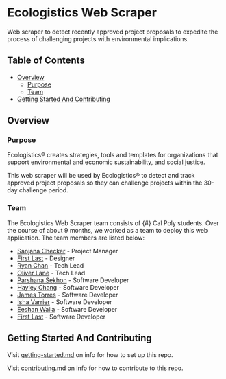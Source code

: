 # Ecologistics Web Scraper

Web scraper to detect recently approved project proposals to expedite the process of challenging projects with environmental implications.

## Table of Contents

- [Overview](#overview)
  - [Purpose](#purpose)
  - [Team](#team)
- [Getting Started And Contributing](#getting-started-and-contributing)

## Overview

### Purpose

Ecologistics® creates strategies, tools and templates for organizations that support environmental and economic sustainability, and social justice.

This web scraper will be used by Ecologistics® to detect and track approved project proposals so they can challenge projects within the 30-day challenge period.
### Team

The Ecologistics Web Scraper team consists of {#} Cal Poly students. Over the course of about 9 months, we worked as a team to deploy this web application. The team members are listed below:

- [Sanjana Checker](https://www.linkedin.com/) - Project Manager
- [First Last](https://www.linkedin.com/) - Designer
- [Ryan Chan](https://www.linkedin.com/in/ryan-chan7/) - Tech Lead
- [Oliver Lane](https://www.linkedin.com/in/oliver-lane-0919351bb/) - Tech Lead
- [Parshana Sekhon](https://www.linkedin.com/in/parshanasekhon/) - Software Developer
- [Hayley Chang](https://www.linkedin.com/in/hayley-chang/) - Software Developer
- [James Torres](www.linkedin.com/in/jameskt) - Software Developer
- [Isha Varrier](https://www.linkedin.com/in/isha-varrier-19a35a1b5/) - Software Developer
- [Eeshan Walia](https://www.linkedin.com/in/eeshan-walia-ab8a501b6/) - Software Developer
- [First Last](https://www.linkedin.com/) - Software Developer

## Getting Started And Contributing

Visit [getting-started.md](docs/getting-started.md) on info for how to set up this repo.

Visit [contributing.md](docs/contributing.md) on info for how to contribute to this repo.
